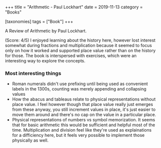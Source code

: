 +++
title = "Arithmetic - Paul Lockhart"
date = 2019-11-13
category = "Books"

[taxonomies]
tags = ["Book"]
+++

A Review of Arithmetic by Paul Lockhart.

(Score: 4/5) I enjoyed learning about the history here, however Iost interest somewhat during fractions and multiplication because it seemed to focus only on how it worked and supported place value rather than on the history for those. The book is interspersed with exercises, which were an interesting way to explore the concepts.

<!-- more -->
### Most interesting things
* Roman numerals didn't use prefixing until being used as convenient labels in the 1300s, counting was merely appending and collapsing values
* How the abacus and tableaus relate to physical representations without place value. I feel however though that place value really just emerges from these anyway, you still increment values in place, it's just easier to move them around and there's no cap on the value in a particular place.
* Physical representations of numbers vs symbol memorization. It seems that for basic arithmetic this would be sufficient and helpful most of the time. Multiplication and division feel like they're used as explainations for a difficiency here, but it feels very possible to implement those physically as well.


